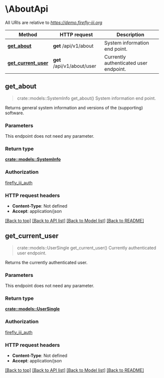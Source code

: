 # \AboutApi

All URIs are relative to *https://demo.firefly-iii.org*

Method | HTTP request | Description
------------- | ------------- | -------------
[**get_about**](AboutApi.md#get_about) | **get** /api/v1/about | System information end point.
[**get_current_user**](AboutApi.md#get_current_user) | **get** /api/v1/about/user | Currently authenticated user endpoint.



## get_about

> crate::models::SystemInfo get_about()
System information end point.

Returns general system information and versions of the (supporting) software. 

### Parameters

This endpoint does not need any parameter.

### Return type

[**crate::models::SystemInfo**](SystemInfo.md)

### Authorization

[firefly_iii_auth](../README.md#firefly_iii_auth)

### HTTP request headers

- **Content-Type**: Not defined
- **Accept**: application/json

[[Back to top]](#) [[Back to API list]](../README.md#documentation-for-api-endpoints) [[Back to Model list]](../README.md#documentation-for-models) [[Back to README]](../README.md)


## get_current_user

> crate::models::UserSingle get_current_user()
Currently authenticated user endpoint.

Returns the currently authenticated user. 

### Parameters

This endpoint does not need any parameter.

### Return type

[**crate::models::UserSingle**](UserSingle.md)

### Authorization

[firefly_iii_auth](../README.md#firefly_iii_auth)

### HTTP request headers

- **Content-Type**: Not defined
- **Accept**: application/json

[[Back to top]](#) [[Back to API list]](../README.md#documentation-for-api-endpoints) [[Back to Model list]](../README.md#documentation-for-models) [[Back to README]](../README.md)

